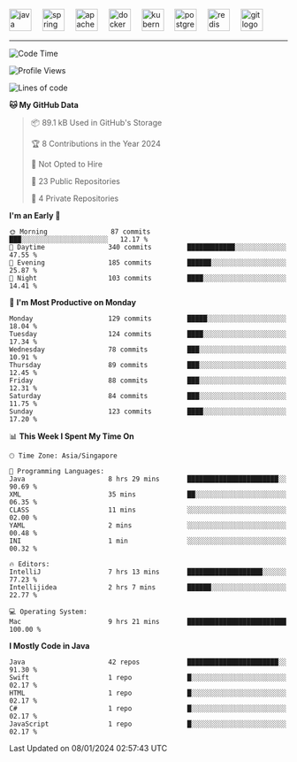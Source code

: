 <p align="left">
  <img src="https://cdn.jsdelivr.net/gh/devicons/devicon/icons/java/java-original.svg" height="40" alt="java logo"  />
  <img width="12" />
  <img src="https://cdn.jsdelivr.net/gh/devicons/devicon/icons/spring/spring-original.svg" height="40" alt="spring logo"  />
  <img width="12" />
  <img src="https://cdn.jsdelivr.net/gh/devicons/devicon/icons/apachekafka/apachekafka-original.svg" height="40" alt="apachekafka logo"  />
  <img width="12" />
  <img src="https://cdn.jsdelivr.net/gh/devicons/devicon/icons/docker/docker-original.svg" height="40" alt="docker logo"  />
  <img width="12" />
  <img src="https://cdn.jsdelivr.net/gh/devicons/devicon/icons/kubernetes/kubernetes-plain.svg" height="40" alt="kubernetes logo"  />
  <img width="12" />
  <img src="https://cdn.jsdelivr.net/gh/devicons/devicon/icons/postgresql/postgresql-original.svg" height="40" alt="postgresql logo"  />
  <img width="12" />
  <img src="https://cdn.jsdelivr.net/gh/devicons/devicon/icons/redis/redis-original.svg" height="40" alt="redis logo"  />
  <img width="12" />
  <img src="https://cdn.jsdelivr.net/gh/devicons/devicon/icons/git/git-original.svg" height="40" alt="git logo"  />
</p>


<!--<img src="https://media.giphy.com/media/LnQjpWaON8nhr21vNW/giphy.gif" width="60"> <em><b>I love connecting with different people</b> so if you want to say <b>hi, I'll be happy to meet you more!</b> 😊 </em> -->

---
<!--START_SECTION:waka-->
![Code Time](http://img.shields.io/badge/Code%20Time-1%2C707%20hrs%2024%20mins-blue)

![Profile Views](http://img.shields.io/badge/Profile%20Views-0-blue)

![Lines of code](https://img.shields.io/badge/From%20Hello%20World%20I%27ve%20Written-564.3%20thousand%20lines%20of%20code-blue)

**🐱 My GitHub Data** 

> 📦 89.1 kB Used in GitHub's Storage 
 > 
> 🏆 8 Contributions in the Year 2024
 > 
> 🚫 Not Opted to Hire
 > 
> 📜 23 Public Repositories 
 > 
> 🔑 4 Private Repositories 
 > 
**I'm an Early 🐤** 

```text
🌞 Morning                87 commits          ███░░░░░░░░░░░░░░░░░░░░░░   12.17 % 
🌆 Daytime                340 commits         ████████████░░░░░░░░░░░░░   47.55 % 
🌃 Evening                185 commits         ██████░░░░░░░░░░░░░░░░░░░   25.87 % 
🌙 Night                  103 commits         ████░░░░░░░░░░░░░░░░░░░░░   14.41 % 
```
📅 **I'm Most Productive on Monday** 

```text
Monday                   129 commits         █████░░░░░░░░░░░░░░░░░░░░   18.04 % 
Tuesday                  124 commits         ████░░░░░░░░░░░░░░░░░░░░░   17.34 % 
Wednesday                78 commits          ███░░░░░░░░░░░░░░░░░░░░░░   10.91 % 
Thursday                 89 commits          ███░░░░░░░░░░░░░░░░░░░░░░   12.45 % 
Friday                   88 commits          ███░░░░░░░░░░░░░░░░░░░░░░   12.31 % 
Saturday                 84 commits          ███░░░░░░░░░░░░░░░░░░░░░░   11.75 % 
Sunday                   123 commits         ████░░░░░░░░░░░░░░░░░░░░░   17.20 % 
```


📊 **This Week I Spent My Time On** 

```text
🕑︎ Time Zone: Asia/Singapore

💬 Programming Languages: 
Java                     8 hrs 29 mins       ███████████████████████░░   90.69 % 
XML                      35 mins             ██░░░░░░░░░░░░░░░░░░░░░░░   06.35 % 
CLASS                    11 mins             ░░░░░░░░░░░░░░░░░░░░░░░░░   02.00 % 
YAML                     2 mins              ░░░░░░░░░░░░░░░░░░░░░░░░░   00.48 % 
INI                      1 min               ░░░░░░░░░░░░░░░░░░░░░░░░░   00.32 % 

🔥 Editors: 
IntelliJ                 7 hrs 13 mins       ███████████████████░░░░░░   77.23 % 
Intellijidea             2 hrs 7 mins        ██████░░░░░░░░░░░░░░░░░░░   22.77 % 

💻 Operating System: 
Mac                      9 hrs 21 mins       █████████████████████████   100.00 % 
```

**I Mostly Code in Java** 

```text
Java                     42 repos            ███████████████████████░░   91.30 % 
Swift                    1 repo              █░░░░░░░░░░░░░░░░░░░░░░░░   02.17 % 
HTML                     1 repo              █░░░░░░░░░░░░░░░░░░░░░░░░   02.17 % 
C#                       1 repo              █░░░░░░░░░░░░░░░░░░░░░░░░   02.17 % 
JavaScript               1 repo              █░░░░░░░░░░░░░░░░░░░░░░░░   02.17 % 
```




 Last Updated on 08/01/2024 02:57:43 UTC
<!--END_SECTION:waka-->


<!--
**SimakovIgor/SimakovIgor** is a ✨ _special_ ✨ repository because its `README.md` (this file) appears on your GitHub profile.

Here are some ideas to get you started:

- 🔭 I’m currently working on ...
- 🌱 I’m currently learning ...
- 👯 I’m looking to collaborate on ...
- 🤔 I’m looking for help with ...
- 💬 Ask me about ...
- 📫 How to reach me: ...
- 😄 Pronouns: ...
- ⚡ Fun fact: ...
-->
